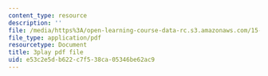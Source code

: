 ```yaml
---
content_type: resource
description: ''
file: /media/https%3A/open-learning-course-data-rc.s3.amazonaws.com/15-071-the-analytics-edge-spring-2017/e53c2e5db622c7f538ca05346be62ac9_U57wvHVpe-8.pdf
file_type: application/pdf
resourcetype: Document
title: 3play pdf file
uid: e53c2e5d-b622-c7f5-38ca-05346be62ac9
---
```

